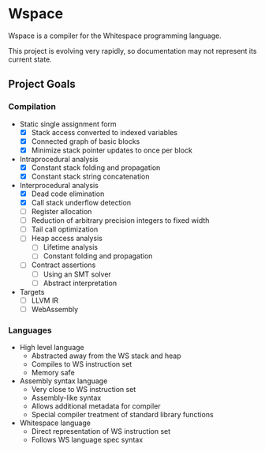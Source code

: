 # Wspace

Wspace is a compiler for the Whitespace programming language.

This project is evolving very rapidly, so documentation may not
represent its current state.

## Project Goals

### Compilation

- Static single assignment form
  - [x] Stack access converted to indexed variables
  - [x] Connected graph of basic blocks
  - [x] Minimize stack pointer updates to once per block
- Intraprocedural analysis
  - [x] Constant stack folding and propagation
  - [x] Constant stack string concatenation
- Interprocedural analysis
  - [x] Dead code elimination
  - [x] Call stack underflow detection
  - [ ] Register allocation
  - [ ] Reduction of arbitrary precision integers to fixed width
  - [ ] Tail call optimization
  - [ ] Heap access analysis
    - [ ] Lifetime analysis
    - [ ] Constant folding and propagation
  - [ ] Contract assertions
    - [ ] Using an SMT solver
    - [ ] Abstract interpretation
- Targets
  - [ ] LLVM IR
  - [ ] WebAssembly

### Languages

- High level language
  - Abstracted away from the WS stack and heap
  - Compiles to WS instruction set
  - Memory safe
- Assembly syntax language
  - Very close to WS instruction set
  - Assembly-like syntax
  - Allows additional metadata for compiler
  - Special compiler treatment of standard library functions
- Whitespace language
  - Direct representation of WS instruction set
  - Follows WS language spec syntax
